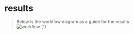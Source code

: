 # results

> Below is the workflow diagram as a guide for the results
![workflow (1)](https://user-images.githubusercontent.com/107160194/183272825-a4f7df3f-5ae5-4cee-b6ca-93b48f654f48.png)
